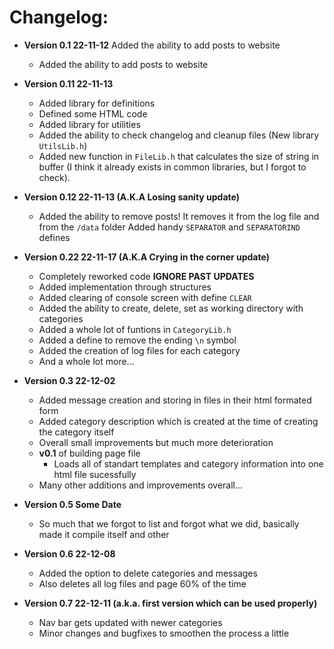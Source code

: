 # Changelog:

* **Version 0.1 22-11-12** Added the ability to add posts to website

  * Added the ability to add posts to website
* **Version 0.11 22-11-13**

  * Added library for definitions
  * Defined some HTML code
  * Added library for utilities
  * Added the ability to check changelog and cleanup files (New library `UtilsLib.h`)
  * Added new function in `FileLib.h` that calculates the size of string in buffer
    (I think it already exists in common libraries, but I forgot to check).
* **Version 0.12 22-11-13 (A.K.A Losing sanity update)**

  * Added the ability to remove posts!
    It removes it from the log file and from the `/data` folder
    Added handy `SEPARATOR` and `SEPARATORIND` defines
* **Version 0.22 22-11-17 (A.K.A Crying in the corner update)**

  * Completely reworked code **IGNORE PAST UPDATES**
  * Added implementation through structures
  * Added clearing of console screen with define `CLEAR`
  * Added the ability to create, delete, set as working directory with categories
  * Added a whole lot of funtions in `CategoryLib.h`
  * Added a define to remove the ending `\n` symbol
  * Added the creation of log files for each category
  * And a whole lot more...
* **Version 0.3 22-12-02**

  * Added message creation and storing in files in their html formated form
  * Added category description which is created at the time of creating the category itself
  * Overall small improvements but much more deterioration
  * **v0.1** of building page file
    * Loads all of standart templates and category information into one html file sucessfully
  * Many other additions and improvements overall...
* **Version 0.5 Some Date**

  * So much that we forgot to list and forgot what we did, basically made it compile itself and other
* **Version 0.6 22-12-08**

  * Added the option to delete categories and messages
  * Also deletes all log files and page 60% of the time
* **Version 0.7 22-12-11 (a.k.a. first version which can be used properly)**

  * Nav bar gets updated with newer categories
  * Minor changes and bugfixes to smoothen the process a little
